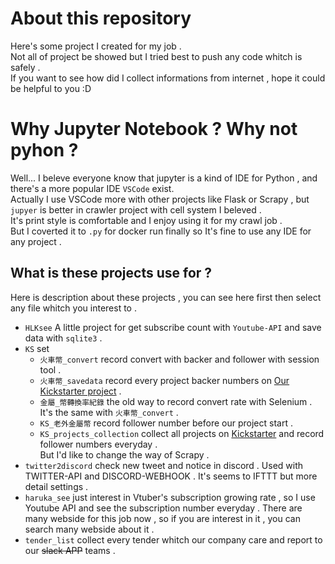 # About this repository
Here's some project I created for my job .  
Not all of project be showed but I tried best to push any code whitch is safely .  
If you want to see how did I collect informations from internet , hope it could be helpful to you :D


# Why Jupyter Notebook ? Why not pyhon ?
Well... I beleve everyone know that jupyter is a kind of IDE for Python , and there's a more popular IDE `VSCode` exist.  
Actually I use VSCode more with other projects like Flask or Scrapy , but `jupyer` is better in crawler project with cell system I beleved .  
It's print style is comfortable and I enjoy using it for my crawl job .  
But I coverted it to `.py` for docker run finally so It's fine to use any IDE for any project .


## What is these projects use for ?
Here is description about these projects , you can see here first then select any file whitch you interest to .  
* `HLKsee` A little project for get subscribe count with `Youtube-API` and save data with `sqlite3` .
* `KS` set
    * `火車幣_convert` record convert with backer and follower with session tool .
    * `火車幣_savedata` record every project backer numbers on [Our Kickstarter project](https://www.kickstarter.com/projects/moaideas/steel-n-steam-hexagonal-metal-coins-for-train-games) .
    * `金屬_幣轉換率紀錄` the old way to record convert rate with Selenium .
    It's the same with `火車幣_convert` .
    * `KS_老外金屬幣` record follower number before our project start .
    * `KS_projects_collection` collect all projects on [Kickstarter](https://www.kickstarter.com/) and record follower numbers everyday .  
    But I'd like to change the way of Scrapy .  
* `twitter2discord` check new tweet and notice in discord . Used with TWITTER-API and DISCORD-WEBHOOK . It's seems to IFTTT but more detail settings .
* `haruka_see` just interest in Vtuber's subscription growing rate , so I use Youtube API and see the subscription number everyday .
There are many webside for this job now , so if you are interest in it , you can search many webside about it .  
* `tender_list` collect every tender whitch our company care and report to our ~~slack APP~~ teams .